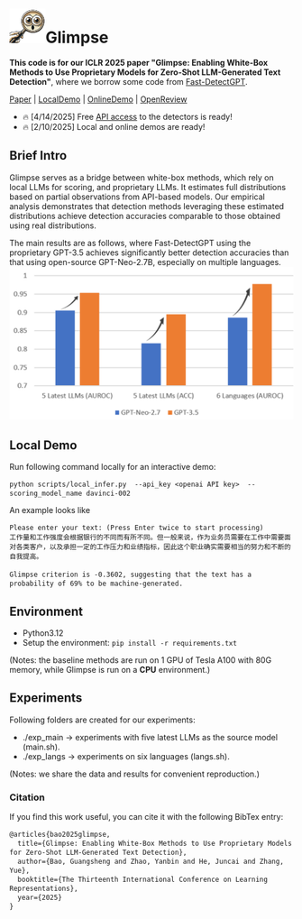 # <img src="assets/glimpse.png" alt="glimpse" width="64"/>Glimpse
**This code is for our ICLR 2025 paper "Glimpse: Enabling White-Box Methods to Use Proprietary Models for Zero-Shot LLM-Generated Text Detection"**, where we borrow some code from [Fast-DetectGPT](https://github.com/baoguangsheng/fast-detect-gpt).

[Paper](https://arxiv.org/abs/2412.11506)
| [LocalDemo](#local-demo)
| [OnlineDemo](https://aidetect.lab.westlake.edu.cn/)
| [OpenReview](https://openreview.net/forum?id=an3fugFA23)

* 🔥 [4/14/2025] Free [API access](https://aidetect.lab.westlake.edu.cn/#/apidoc) to the detectors is ready! 
* 🔥 [2/10/2025] Local and online demos are ready!

## Brief Intro
Glimpse serves as a bridge between white-box methods, which rely on local LLMs for scoring, and proprietary LLMs. It estimates full distributions based on partial observations from API-based models. Our empirical analysis demonstrates that detection methods leveraging these estimated distributions achieve detection accuracies comparable to those obtained using real distributions.

The main results are as follows, where Fast-DetectGPT using the proprietary GPT-3.5 achieves significantly better detection accuracies than that using open-source GPT-Neo-2.7B, especially on multiple languages.
<img src="assets/main-results.png" alt="main results"/>


## Local Demo
Run following command locally for an interactive demo:
```
python scripts/local_infer.py  --api_key <openai API key>  --scoring_model_name davinci-002 
```
An example looks like
```
Please enter your text: (Press Enter twice to start processing)
工作量和工作强度会根据银行的不同而有所不同。但一般来说，作为业务员需要在工作中需要面对各类客户，以及承担一定的工作压力和业绩指标，因此这个职业确实需要相当的努力和不断的自我提高。

Glimpse criterion is -0.3602, suggesting that the text has a probability of 69% to be machine-generated.
```

## Environment
* Python3.12
* Setup the environment:
  ```pip install -r requirements.txt```
  
(Notes: the baseline methods are run on 1 GPU of Tesla A100 with 80G memory, while Glimpse is run on a **CPU** environment.)

## Experiments
Following folders are created for our experiments:
* ./exp_main -> experiments with five latest LLMs as the source model (main.sh).
* ./exp_langs -> experiments on six languages (langs.sh).

(Notes: we share the data and results for convenient reproduction.)

### Citation
If you find this work useful, you can cite it with the following BibTex entry:

    @articles{bao2025glimpse,
      title={Glimpse: Enabling White-Box Methods to Use Proprietary Models for Zero-Shot LLM-Generated Text Detection},
      author={Bao, Guangsheng and Zhao, Yanbin and He, Juncai and Zhang, Yue},
      booktitle={The Thirteenth International Conference on Learning Representations},
      year={2025}
    }

